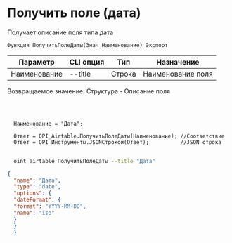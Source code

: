 ﻿---
sidebar_position: 7
---

# Получить поле (дата)
 Получает описание поля типа дата



`Функция ПолучитьПолеДаты(Знач Наименование) Экспорт`

  | Параметр | CLI опция | Тип | Назначение |
  |-|-|-|-|
  | Наименование | --title | Строка | Наименование поля |

  
  Возвращаемое значение:   Структура -  Описание поля

<br/>




```bsl title="Пример кода"
  
  Наименование = "Дата";
  
  Ответ = OPI_Airtable.ПолучитьПолеДаты(Наименование); //Соответствие
  Ответ = OPI_Инструменты.JSONСтрокой(Ответ);          //JSON строка
```



```sh title="Пример команды CLI"
    
  oint airtable ПолучитьПолеДаты --title "Дата"

```

```json title="Результат"
{
  "name": "Дата",
  "type": "date",
  "options": {
  "dateFormat": {
  "format": "YYYY-MM-DD",
  "name": "iso"
  }
  }
  }
```
